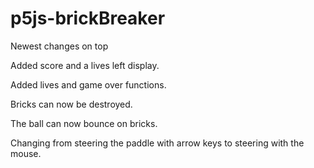 # p5js-brickBreaker
Newest changes on top

Added score and a lives left display.

Added lives and game over functions.

Bricks can now be destroyed.

The ball can now bounce on bricks.

Changing from steering the paddle with arrow keys to steering with the mouse.
